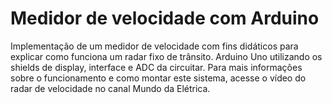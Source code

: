 # Medidor de velocidade com Arduino
Implementação de um medidor de velocidade com fins didáticos para explicar como funciona um radar fixo de trânsito.
Arduino Uno utilizando os shields de display, interface e ADC da circuitar.
Para mais informações sobre o funcionamento e como montar este sistema, acesse o vídeo do radar de velocidade no canal Mundo da Elétrica.


